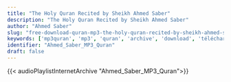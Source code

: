 ```yaml
---
title: "The Holy Quran Recited by Sheikh Ahmed Saber"
description: "The Holy Quran Recited by Sheikh Ahmed Saber"
author: "Ahmed Saber"
slug: "free-download-quran-mp3-the-holy-quran-recited-by-sheikh-ahmed-saber"
keywords: ['mp3quran', 'mp3', 'quran', 'archive', 'download', 'télécharger', 'coran', 'islam', 'Ahmed', 'Saber', 'ahmad', 'sabir', 'ahmid', 'أحمد', 'صابر', 'قرآن', 'مصحف', 'مرتل', 'مجود', 'القرآن', 'الكريم', 'المصحف', 'المرتل', 'المجود', 'إسلام', 'تحميل']
identifier: "Ahmed_Saber_MP3_Quran"
draft: false
---
```


{{< audioPlaylistInternetArchive "Ahmed_Saber_MP3_Quran">}}
